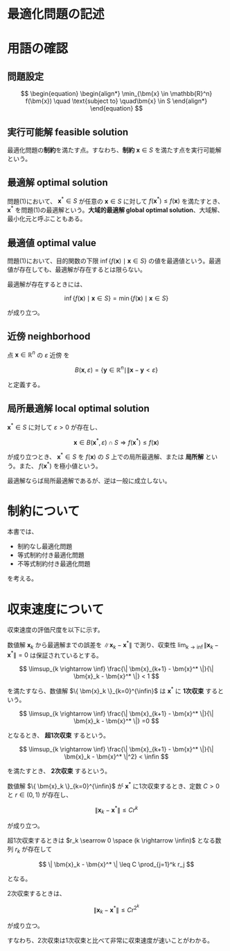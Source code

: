 # 最適化問題の記述

# 用語の確認

## 問題設定

$$
\begin{equation}
\begin{align*}
\min_{\bm{x} \in \mathbb{R}^n} f(\bm{x})  \quad \text{subject to} \quad\bm{x} \in S
\end{align*}
\end{equation}
$$

## 実行可能解 feasible solution

最適化問題の**制約**を満たす点。すなわち、**制約** $\bm{x} \in S$ を満たす点を実行可能解という。

## 最適解 optimal solution

問題(1)において、 $\bm{x}^* \in S$ が任意の $\bm{x} \in S$ に対して $f(\bm{x}^*) \leq f(\bm{x})$ を満たすとき、 $\bm{x}^*$ を問題(1)の最適解という。**大域的最適解 global optimal solution**、大域解、最小化元と呼ぶこともある。

## 最適値 optimal value

問題(1)において、目的関数の下限 $\inf \left\{ f(\bm{x}) \mid \bm{x} \in S  \right\}$ の値を最適値という。最適値が存在しても、最適解が存在するとは限らない。

最適解が存在するときには、

$$
\inf \left\{ f(\bm{x}) \mid \bm{x} \in S  \right\} = \min \left\{ f(\bm{x}) \mid \bm{x} \in S \right\}
$$

が成り立つ。

## 近傍 neighborhood

点 $\bm{x} \in \mathbb{R}^n$ の $\varepsilon$ 近傍 を

$$
\begin{equation}
B(\bm{x}, \varepsilon) = \left\{ \bm{y} \in \mathbb{R}^n \mid \| \bm{x} - \bm{y} < \varepsilon \right\}
\end{equation}
$$

と定義する。

## 局所最適解 local optimal solution

$\bm{x}^* \in S$ に対して $\varepsilon > 0$ が存在し、

$$
\bm{x} \in B(\bm{x}^*, \varepsilon) \cap S \Rightarrow f(\bm{x}^*) \leq f(\bm{x})
$$

が成り立つとき、 $\bm{x}^* \in S$ を $f(\bm{x})$ の $S$ 上での局所最適解、または **局所解** という。また、 $f(\bm{x}^*)$ を極小値という。

最適解ならば局所最適解であるが、逆は一般に成立しない。

# 制約について

本書では、

- 制約なし最適化問題
- 等式制約付き最適化問題
- 不等式制約付き最適化問題

を考える。

# 収束速度について

収束速度の評価尺度を以下に示す。

数値解 $\bm{x}_k$ から最適解までの誤差を $\| \bm{x}_k - \bm{x}^* \|$ で測り、収束性 $\lim_{k \rightarrow \inf} \| \bm{x}_k - \bm{x}^* \| = 0$ は保証されているとする。

$$
\limsup_{k \rightarrow \inf} \frac{\| \bm{x}_{k+1} - \bm{x}^* \|}{\| \bm{x}_k - \bm{x}^* \|} < 1
$$

を満たすなら、数値解 $\{ \bm{x}_k \}_{k=0}^{\infin}$ は $\bm{x}^*$ に **1次収束** するという。

$$
\limsup_{k \rightarrow \inf} \frac{\| \bm{x}_{k+1} - \bm{x}^* \|}{\| \bm{x}_k - \bm{x}^* \|} =0
$$

となるとき、 **超1次収束** するという。

$$
\limsup_{k \rightarrow \inf} \frac{\| \bm{x}_{k+1} - \bm{x}^* \|}{\| \bm{x}_k - \bm{x}^* \|^2} < \infin
$$

を満たすとき、 **2次収束** するという。

数値解 $\{ \bm{x}_k \}_{k=0}^{\infin}$ が $\bm{x}^*$ に1次収束するとき、定数 $C > 0$ と $r \in (0,1)$ が存在し、

$$
\| \bm{x}_k - \bm{x}^* \| \leq Cr^k
$$

が成り立つ。

超1次収束するときは $r_k \searrow 0 \space (k \rightarrow \infin)$ となる数列 $r_k$ が存在して

$$
\| \bm{x}_k - \bm{x}^* \| \leq C \prod_{j=1}^k r_j
$$

となる。

2次収束するときは、

$$
\| \bm{x}_k - \bm{x}^* \| \leq Cr^{2^k}
$$

が成り立つ。

すなわち、2次収束は1次収束と比べて非常に収束速度が速いことがわかる。